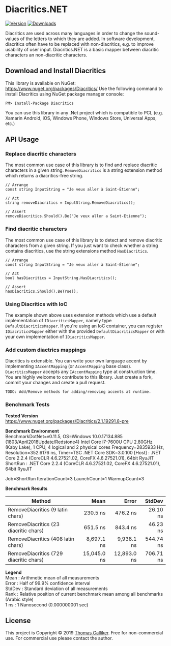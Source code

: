 # Diacritics.NET
[![Version](https://img.shields.io/nuget/v/Diacritics.svg)](https://www.nuget.org/packages/Diacritics)  [![Downloads](https://img.shields.io/nuget/dt/Diacritics.svg)](https://www.nuget.org/packages/Diacritics)

Diacritics are used across many languages in order to change the sound-values of the letters to which they are added.
In software development, diacritics often have to be replaced with non-diacritics, e.g. to improve usability of user input.
Diacritics.NET is a basic mapper between diacritic characters an non-diacritic characters.

## Download and Install Diacritics
This library is available on NuGet: https://www.nuget.org/packages/Diacritics/
Use the following command to install Diacritics using NuGet package manager console:

    PM> Install-Package Diacritics

You can use this library in any .Net project which is compatible to PCL (e.g. Xamarin Android, iOS, Windows Phone, Windows Store, Universal Apps, etc.)

## API Usage
### Replace diacritic characters
The most common use case of this library is to find and replace diacritic characters in a given string.
`RemoveDiacritics` is a string extension method which returns a diacritics-free string.

```
// Arrange
const string InputString = "Je veux aller à Saint-Étienne";

// Act
string removeDiacritics = InputString.RemoveDiacritics();

// Assert
removeDiacritics.Should().Be("Je veux aller a Saint-Etienne");
```

### Find diacritic characters
The most common use case of this library is to detect and remove diacritic characters from a given string.
If you just want to check whether a string contains diacritics, use the string extensions method `HasDiacritics`.

```
// Arrange
const string InputString = "Je veux aller à Saint-Étienne";

// Act
bool hasDiacritics = InputString.HasDiacritics();

// Assert
hasDiacritics.Should().BeTrue();
```

### Using Diacritics with IoC
The example shown above uses extension methods which use a default implementation of `IDiacriticsMapper`, namely type ```DefaultDiacriticsMapper```. If you're using an IoC container, you can register `IDiacriticsMapper` either with the provided ```DefaultDiacriticsMapper``` or with your own implementation of ```IDiacriticsMapper```.

### Add custom diactrics mappings
Diacritics is extensible. You can write your own language accent by implementing `IAccentMapping` (or `AccentMapping` base class). `DiacriticsMapper` accepts any `IAccentMapping` type at construction time.
You are highly welcome to contribute to this library. Just create a fork, commit your changes and create a pull request.

`TODO: Add/Remove methods for adding/removing accents at runtime.`


### Benchmark Tests

**Tested Version**<br>
https://www.nuget.org/packages/Diacritics/2.1.19291.8-pre

**Benchmark Environment**<br>
BenchmarkDotNet=v0.11.5, OS=Windows 10.0.17134.885 (1803/April2018Update/Redstone4)
Intel Core i7-7600U CPU 2.80GHz (Kaby Lake), 1 CPU, 4 logical and 2 physical cores
Frequency=2835933 Hz, Resolution=352.6176 ns, Timer=TSC
.NET Core SDK=3.0.100
  [Host]   : .NET Core 2.2.4 (CoreCLR 4.6.27521.02, CoreFX 4.6.27521.01), 64bit RyuJIT
  ShortRun : .NET Core 2.2.4 (CoreCLR 4.6.27521.02, CoreFX 4.6.27521.01), 64bit RyuJIT

Job=ShortRun  IterationCount=3  LaunchCount=1
WarmupCount=3

**Benchmark Results**

|                                 Method |        Mean |       Error |    StdDev |
|--------------------------------------- |------------:|------------:|----------:|
| RemoveDiacritics (9 latin chars)       |    230.5 ns |    476.2 ns |  26.10 ns |
| RemoveDiacritics (23 diacritic chars)  |    651.5 ns |    843.4 ns |  46.23 ns |
| RemoveDiacritics (408 latin chars)     |  8,697.1 ns |  9,938.1 ns | 544.74 ns |
| RemoveDiacritics (729 diacritic chars) | 15,045.0 ns | 12,893.0 ns | 706.71 ns |

**Legend**<br>
  Mean   : Arithmetic mean of all measurements<br>
  Error  : Half of 99.9% confidence interval<br>
  StdDev : Standard deviation of all measurements<br>
  Rank   : Relative position of current benchmark mean among all benchmarks (Arabic style)<br>
  1 ns   : 1 Nanosecond (0.000000001 sec)<br>

## License
This project is Copyright &copy; 2019 [Thomas Galliker](https://ch.linkedin.com/in/thomasgalliker). Free for non-commercial use. For commercial use please contact the author.
